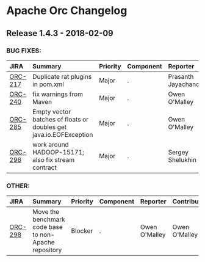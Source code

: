 
<!---
# Licensed to the Apache Software Foundation (ASF) under one
# or more contributor license agreements.  See the NOTICE file
# distributed with this work for additional information
# regarding copyright ownership.  The ASF licenses this file
# to you under the Apache License, Version 2.0 (the
# "License"); you may not use this file except in compliance
# with the License.  You may obtain a copy of the License at
#
#     http://www.apache.org/licenses/LICENSE-2.0
#
# Unless required by applicable law or agreed to in writing, software
# distributed under the License is distributed on an "AS IS" BASIS,
# WITHOUT WARRANTIES OR CONDITIONS OF ANY KIND, either express or implied.
# See the License for the specific language governing permissions and
# limitations under the License.
-->
# Apache Orc Changelog

## Release 1.4.3 - 2018-02-09



### BUG FIXES:

| JIRA | Summary | Priority | Component | Reporter | Contributor |
|:---- |:---- | :--- |:---- |:---- |:---- |
| [ORC-217](https://issues.apache.org/jira/browse/ORC-217) | Duplicate rat plugins in pom.xml |  Major | . | Prasanth Jayachandran | Prasanth Jayachandran |
| [ORC-240](https://issues.apache.org/jira/browse/ORC-240) | fix warnings from Maven |  Major | . | Owen O'Malley | Owen O'Malley |
| [ORC-285](https://issues.apache.org/jira/browse/ORC-285) | Empty vector batches of floats or doubles get  java.io.EOFException |  Major | . | Owen O'Malley | Owen O'Malley |
| [ORC-296](https://issues.apache.org/jira/browse/ORC-296) | work around HADOOP-15171; also fix stream contract |  Major | . | Sergey Shelukhin | Sergey Shelukhin |


### OTHER:

| JIRA | Summary | Priority | Component | Reporter | Contributor |
|:---- |:---- | :--- |:---- |:---- |:---- |
| [ORC-298](https://issues.apache.org/jira/browse/ORC-298) | Move the benchmark code base to non-Apache repository |  Blocker | . | Owen O'Malley | Owen O'Malley |


